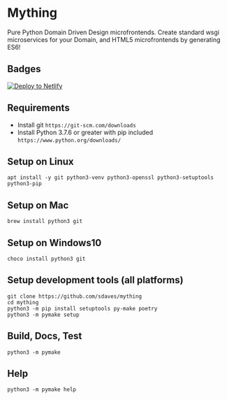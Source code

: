 # Mything

Pure Python Domain Driven Design microfrontends. Create standard wsgi microservices for your Domain, and HTML5 microfrontends by generating ES6!

## Badges

[![Deploy to Netlify](https://www.netlify.com/img/deploy/button.svg)](https://app.netlify.com/start/deploy?repository=https://github.com/sdaves/mything)

## Requirements

- Install git `https://git-scm.com/downloads`
- Install Python 3.7.6 or greater with pip included `https://www.python.org/downloads/`

## Setup on Linux

    apt install -y git python3-venv python3-openssl python3-setuptools python3-pip 
    
## Setup on Mac

    brew install python3 git
    
## Setup on Windows10

    choco install python3 git

## Setup development tools (all platforms)

    git clone https://github.com/sdaves/mything
    cd mything
    python3 -m pip install setuptools py-make poetry
    python3 -m pymake setup

## Build, Docs, Test

    python3 -m pymake

## Help

    python3 -m pymake help
